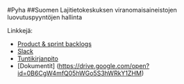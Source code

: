 ﻿#Pyha
##Suomen Lajitietokeskuksen viranomaisaineistojen luovutuspyyntöjen hallinta

Linkkejä:

- [Product & sprint backlogs](https://docs.google.com/spreadsheets/d/1LD5bhr0npeCFPHM7_-4TVZh4Ad1I4fxQPaKQoXcm_Kg/edit?usp=sharing)
- [Slack](https://luomus.slack.com/messages/general/)
- [Tuntikirjanpito](https://docs.google.com/spreadsheets/d/1gdwbLi7ciqf6hjkLkTNCXutItaVT7ZzpGeKJh9eowN4/pubhtml)
- [Dokumentit] (https://drive.google.com/open?id=0B6CgW4mfQ05hWGo5S3hWRkY1ZHM)
